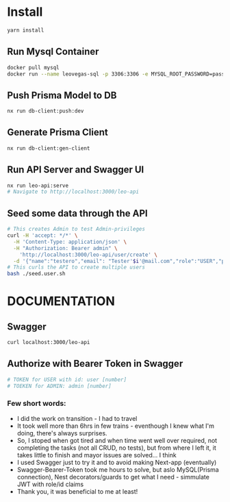 # Install
```sh
yarn install
```

## Run Mysql Container
```sh
docker pull mysql
docker run --name leovegas-sql -p 3306:3306 -e MYSQL_ROOT_PASSWORD=password -e MYSQL_DATABASE=leoDB -e MYSQL_USER=webapi -e MYSQL_PASSWORD=webapi -d mysql
```

## Push Prisma Model to DB
```sh
nx run db-client:push:dev
```

## Generate Prisma Client
```sh
nx run db-client:gen-client
```

## Run API Server and Swagger UI
```sh
nx run leo-api:serve
# Navigate to http://localhost:3000/leo-api
```

## Seed some data through the API
```sh
# This creates Admin to test Admin-privileges
curl -H 'accept: */*' \
  -H 'Content-Type: application/json' \
  -H "Authorization: Bearer admin" \
	'http://localhost:3000/leo-api/user/create' \
  -d '{"name":"testero","email": "Tester'$i'@mail.com","role":"USER","password": "Tester'$i'@Foo"}'
# This curls the API to create multiple users
bash ./seed.user.sh
```

# DOCUMENTATION
## Swagger
```sh
curl localhost:3000/leo-api
```

## Authorize with Bearer Token in Swagger
```sh
# TOKEN for USER with id: user [number]
# TOEKEN for ADMIN: admin [number]
```

### Few short words:
  - I did the work on transition - I had to travel
  - It took well more than 6hrs in few trains - eventhough I knew what I'm doing, there's always surprises.
  - So, I stoped when got tired and when time went well over required, not completing the tasks (not all CRUD, no tests), but from where I left it, it takes little to finish and mayor issues are solved... I think
  - I used Swagger just to try it and to avoid making Next-app (eventually)
  - Swagger-Bearer-Token took me hours to solve, but aslo MySQL(Prisma connection), Nest decorators/guards to get what I need - simmulate JWT with role/id claims
  - Thank you, it was beneficial to me at least!